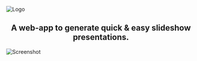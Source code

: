 ![Logo](https://raw.githubusercontent.com/benemmons/txtPresentation/master/logo.png)

<h2 align="center">A web-app to generate quick & easy slideshow presentations.</h2>

![Screenshot](https://raw.githubusercontent.com/benemmons/txtPresentation/master/screenshot.png)
